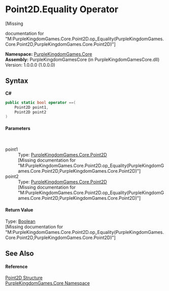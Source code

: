 # Point2D.Equality Operator 
 

\[Missing <summary> documentation for "M:PurpleKingdomGames.Core.Point2D.op_Equality(PurpleKingdomGames.Core.Point2D,PurpleKingdomGames.Core.Point2D)"\]

**Namespace:**&nbsp;<a href="N_PurpleKingdomGames_Core">PurpleKingdomGames.Core</a><br />**Assembly:**&nbsp;PurpleKingdomGamesCore (in PurpleKingdomGamesCore.dll) Version: 1.0.0.0 (1.0.0.0)

## Syntax

**C#**<br />
``` C#
public static bool operator ==(
	Point2D point1,
	Point2D point2
)
```


#### Parameters
&nbsp;<dl><dt>point1</dt><dd>Type: <a href="T_PurpleKingdomGames_Core_Point2D">PurpleKingdomGames.Core.Point2D</a><br />\[Missing <param name="point1"/> documentation for "M:PurpleKingdomGames.Core.Point2D.op_Equality(PurpleKingdomGames.Core.Point2D,PurpleKingdomGames.Core.Point2D)"\]</dd><dt>point2</dt><dd>Type: <a href="T_PurpleKingdomGames_Core_Point2D">PurpleKingdomGames.Core.Point2D</a><br />\[Missing <param name="point2"/> documentation for "M:PurpleKingdomGames.Core.Point2D.op_Equality(PurpleKingdomGames.Core.Point2D,PurpleKingdomGames.Core.Point2D)"\]</dd></dl>

#### Return Value
Type: <a href="http://msdn2.microsoft.com/en-us/library/a28wyd50" target="_blank">Boolean</a><br />\[Missing <returns> documentation for "M:PurpleKingdomGames.Core.Point2D.op_Equality(PurpleKingdomGames.Core.Point2D,PurpleKingdomGames.Core.Point2D)"\]

## See Also


#### Reference
<a href="T_PurpleKingdomGames_Core_Point2D">Point2D Structure</a><br /><a href="N_PurpleKingdomGames_Core">PurpleKingdomGames.Core Namespace</a><br />